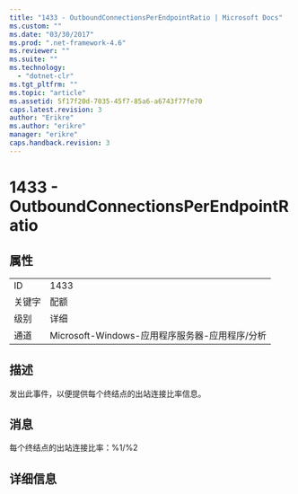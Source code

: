 ```yaml
---
title: "1433 - OutboundConnectionsPerEndpointRatio | Microsoft Docs"
ms.custom: ""
ms.date: "03/30/2017"
ms.prod: ".net-framework-4.6"
ms.reviewer: ""
ms.suite: ""
ms.technology: 
  - "dotnet-clr"
ms.tgt_pltfrm: ""
ms.topic: "article"
ms.assetid: 5f17f20d-7035-45f7-85a6-a6743f77fe70
caps.latest.revision: 3
author: "Erikre"
ms.author: "erikre"
manager: "erikre"
caps.handback.revision: 3
---
```

# 1433 - OutboundConnectionsPerEndpointRatio
## 属性  
  
|||  
|-|-|  
|ID|1433|  
|关键字|配额|  
|级别|详细|  
|通道|Microsoft\-Windows\-应用程序服务器\-应用程序\/分析|  
  
## 描述  
 发出此事件，以便提供每个终结点的出站连接比率信息。  
  
## 消息  
 每个终结点的出站连接比率：%1\/%2  
  
## 详细信息